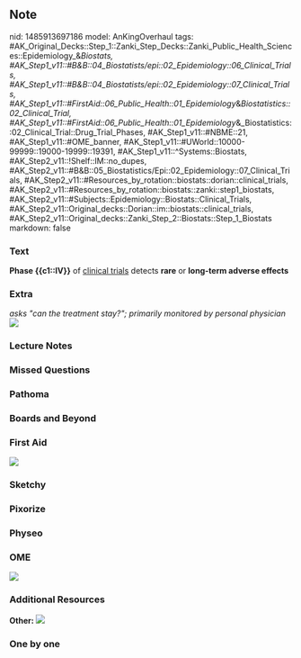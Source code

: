 ## Note
nid: 1485913697186
model: AnKingOverhaul
tags: #AK_Original_Decks::Step_1::Zanki_Step_Decks::Zanki_Public_Health_Sciences::Epidemiology_&_Biostats, #AK_Step1_v11::#B&B::04_Biostatists/epi::02_Epidemiology::06_Clinical_Trials, #AK_Step1_v11::#B&B::04_Biostatists/epi::02_Epidemiology::07_Clinical_Trials, #AK_Step1_v11::#FirstAid::06_Public_Health::01_Epidemiology_&_Biostatistics::02_Clinical_Trial, #AK_Step1_v11::#FirstAid::06_Public_Health::01_Epidemiology_&_Biostatistics::02_Clinical_Trial::Drug_Trial_Phases, #AK_Step1_v11::#NBME::21, #AK_Step1_v11::#OME_banner, #AK_Step1_v11::#UWorld::10000-99999::19000-19999::19391, #AK_Step1_v11::^Systems::Biostats, #AK_Step2_v11::!Shelf::IM::no_dupes, #AK_Step2_v11::#B&B::05_Biostatistics/Epi::02_Epidemiology::07_Clinical_Trials, #AK_Step2_v11::#Resources_by_rotation::biostats::dorian::clinical_trials, #AK_Step2_v11::#Resources_by_rotation::biostats::zanki::step1_biostats, #AK_Step2_v11::#Subjects::Epidemiology::Biostats::Clinical_Trials, #AK_Step2_v11::Original_decks::Dorian::im::biostats::clinical_trials, #AK_Step2_v11::Original_decks::Zanki_Step_2::Biostats::Step_1_Biostats
markdown: false

### Text
<div>
  <b>Phase {{c1::IV}}</b> of <u>clinical trials</u> detects
  <b>rare</b> or <b>long-term adverse effects</b>
</div>

### Extra
<div>
  <i>asks "can the treatment stay?"; primarily monitored by
  personal physician</i>
</div>
<div><img src="paste-285095634141454.jpg"></div>

### Lecture Notes


### Missed Questions


### Pathoma


### Boards and Beyond


### First Aid
<img src="tmpS4nPDk.png">

### Sketchy


### Pixorize


### Physeo


### OME
<div class="ome-widget">
  <a href="https://onlinemeded.org?ref=anki"><img src=
  "_OME_AnkiFlashcards_General_3.png"></a>
</div>

### Additional Resources
<b>Other:</b> <img src="studies.jpg" class="resizer">

### One by one

